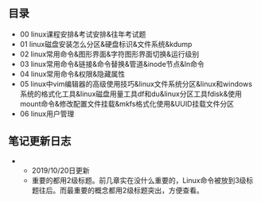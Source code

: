 ## 目录

- 00 linux课程安排&考试安排&往年考试题
- 01 linux磁盘安装怎么分区&硬盘标识&文件系统&kdump
- 02 linux常用命令&图形界面&字符图形界面切换&运行级别
- 03 linux常用命令&链接&命令替换&管道&inode节点&ln命令
- 04 linux常用命令&权限&隐藏属性
- 05 linux中vim编辑器的高级使用技巧&linux文件系统分区&linux和windows系统的格式化工具&linux磁盘用量工具df和du&linux分区工具fdisk&使用mount命令&修改配置文件挂载&mkfs格式化使用&UUID挂载文件分区
- 06 linux用户管理

## 笔记更新日志

- - 2019/10/20日更新
  - 重要的都用2级标题。前几章实在没什么重要的，Linux命令被放到3级标题往后。而最重要的概念都用2级标题突出，方便查看。